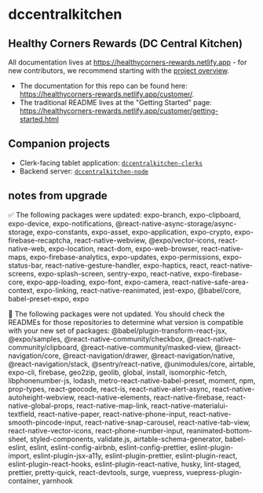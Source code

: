 # dccentralkitchen

## Healthy Corners Rewards (DC Central Kitchen)

All documentation lives at <https://healthycorners-rewards.netlify.app> - for new contributors, we recommend starting with the [project overview](https://healthycorners-rewards.netlify.app/shared/overview.html).

- The documentation for this repo can be found here: <https://healthycorners-rewards.netlify.app/customer/>.
- The traditional README lives at the "Getting Started" page: <https://healthycorners-rewards.netlify.app/customer/getting-started.html>

## Companion projects

- Clerk-facing tablet application: [`dccentralkitchen-clerks`](https://github.com/calblueprint/dccentralkitchen-clerks)
- Backend server: [`dccentralkitchen-node`](https://github.com/calblueprint/dccentralkitchen-node)




## notes from upgrade
✅ The following packages were updated:
expo-branch, expo-clipboard, expo-device, expo-notifications, @react-native-async-storage/async-storage, expo-constants, expo-asset, expo-application, expo-crypto, expo-firebase-recaptcha, react-native-webview, @expo/vector-icons, react-native-web, expo-location, react-dom, expo-web-browser, react-native-maps, expo-firebase-analytics, expo-updates, expo-permissions, expo-status-bar, react-native-gesture-handler, expo-haptics, react, react-native-screens, expo-splash-screen, sentry-expo, react-native, expo-firebase-core, expo-app-loading, expo-font, expo-camera, react-native-safe-area-context, expo-linking, react-native-reanimated, jest-expo, @babel/core, babel-preset-expo, expo

🚨 The following packages were not updated. You should check the READMEs for those repositories to determine what version is compatible with your new set of packages:
@babel/plugin-transform-react-jsx, @expo/samples, @react-native-community/checkbox, @react-native-community/clipboard, @react-native-community/masked-view, @react-navigation/core, @react-navigation/drawer, @react-navigation/native, @react-navigation/stack, @sentry/react-native, @unimodules/core, airtable, expo-cli, firebase, geo2zip, geolib, global, install, isomorphic-fetch, libphonenumber-js, lodash, metro-react-native-babel-preset, moment, npm, prop-types, react-geocode, react-is, react-native-alert-async, react-native-autoheight-webview, react-native-elements, react-native-firebase, react-native-global-props, react-native-map-link, react-native-materialui-textfield, react-native-paper, react-native-phone-input, react-native-smooth-pincode-input, react-native-snap-carousel, react-native-tab-view, react-native-vector-icons, react-phone-number-input, reanimated-bottom-sheet, styled-components, validate.js, airtable-schema-generator, babel-eslint, eslint, eslint-config-airbnb, eslint-config-prettier, eslint-plugin-import, eslint-plugin-jsx-a11y, eslint-plugin-prettier, eslint-plugin-react, eslint-plugin-react-hooks, eslint-plugin-react-native, husky, lint-staged, prettier, pretty-quick, react-devtools, surge, vuepress, vuepress-plugin-container, yarnhook